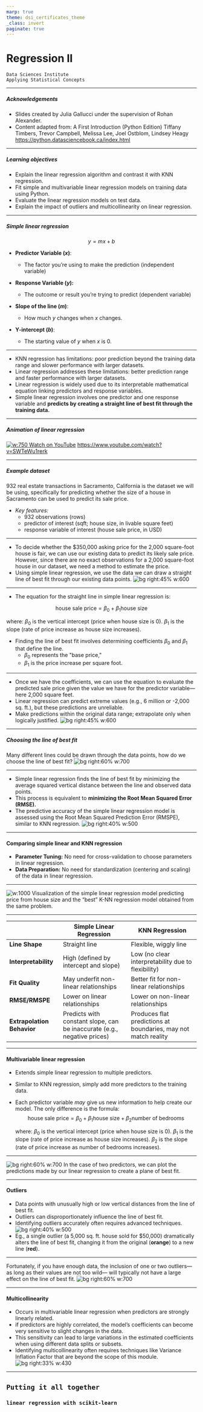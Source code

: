 ```yaml
---
marp: true
theme: dsi_certificates_theme
_class: invert
paginate: true
---
```


# Regression II
```console
Data Sciences Institute
Applying Statistical Concepts
```
---
##### Acknowledgements
- Slides created by Julia Gallucci under the supervision of Rohan  Alexander.
- Content adapted from: A First Introduction (Python Edition) Tiffany Timbers, Trevor Campbell, Melissa Lee, Joel Ostblom, Lindsey Heagy https://python.datasciencebook.ca/index.html

---
##### Learning objectives
- Explain the linear regression algorithm and contrast it with KNN regression.
- Fit simple and multivariable linear regression models on training data using Python.
- Evaluate the linear regression models on test data.
- Explain the impact of outliers and multicollinearity on linear regression.

---
##### Simple linear regression
$$ y = mx + b $$
- **Predictor Variable ($x$)**:
  - The factor you’re using to make the prediction (independent variable)

- **Response Variable ($y$):**
  - The outcome or result you’re trying to predict (dependent variable)

- **Slope of the line ($m$)**: 
  - How much $y$ changes when $x$ changes.

- **Y-intercept ($b$)**:
  - The starting value of $y$ when $x$ is 0.
---

- KNN regression has limitations: poor prediction beyond the training data range and slower performance with larger datasets.
- Linear regression addresses these limitations: better prediction range and faster performance with larger datasets.
- Linear regression is widely used due to its interpretable mathematical equation linking predictors and response variables.
- Simple linear regression involves one predictor and one response variable and **predicts by creating a straight line of best fit through the training data.**
---
##### Animation of linear regression
[![w:750 Watch on YouTube](https://img.youtube.com/vi/SWTeWu1rerk/0.jpg)](https://youtu.be/SWTeWu1rerk)
https://www.youtube.com/watch?v=SWTeWu1rerk

---
 ##### Example dataset
932 real estate transactions in Sacramento, California is the dataset we will be using, specifically for predicting whether the size of a house in Sacramento can be used to predict its sale price. 

- *Key features:* 
  - 932 observations (rows)
  - predictor of interest (sqft; house size, in livable square feet)
  - response variable of interest (house sale price, in USD)
---
- To decide whether the $350,000 asking price for the 2,000 square-foot house is fair, we can use our existing data to predict its likely sale price. However, since there are no exact observations for a 2,000 square-foot house in our dataset, we need a method to estimate the price. 
- Using simple linear regression, we use the data we can draw a straight line of best fit through our existing data points.
![bg right:45% w:600](./images/simple_reg.png)

---
- The equation for the straight line in simple linear regression is:
  
  
$$
\text{house sale price} = \beta_0 + \beta_1 \text{house size}
$$

  where:
 $\beta_0$ is the vertical intercept (price when house size is 0).
  $\beta_1$ is the slope (rate of price increase as house size increases).
  

- Finding the line of best fit involves determining coefficients $\beta_0$ and $\beta_1$ that define the line.
  - $\beta_0$ represents the "base price,"  
  - $\beta_1$ is the price increase per square foot.

---
- Once we have the coefficients, we can use the equation to evaluate the predicted sale price given the value we have for the predictor variable—here 2,000 square feet.
- Linear regression can predict extreme values (e.g., 6 million or -2,000 sq. ft.), but these predictions are unreliable.
- Make predictions within the original data range; extrapolate only when logically justified.
![bg right:45% w:600](./images/predict_simple.png)

---
 ##### Choosing the line of best fit
 Many different lines could be drawn through the data points, how do we choose the line of best fit? 
![bg right:60% w:700](./images/many_lines.png)

---
- Simple linear regression finds the line of best fit by minimizing the average squared vertical distance between the line and observed data points.
- This process is equivalent to **minimizing the Root Mean Squared Error (RMSE).**
- The predictive accuracy of the simple linear regression model is assessed using the Root Mean Squared Prediction Error (RMSPE), similar to KNN regression.
![bg right:40% w:500](./images/RMSE.png)

---
#### Comparing simple linear and KNN regression
- **Parameter Tuning:** No need for cross-validation to choose parameters in linear regression.
- **Data Preparation:** No need for standardization (centering and scaling) of the data in linear regression.
---
![w:1000](./images/KNN_vs_linreg.png)
Visualization of the simple linear regression model predicting price from house size and the “best” K-NN regression model obtained from the same problem.

--- 
|                | **Simple Linear Regression**                                 | **KNN Regression**                                  |
|---------------------------|--------------------------------------------------------------|------------------------------------------------------|
| **Line Shape**            | Straight line                                                | Flexible, wiggly line                              |
| **Interpretability**      | High (defined by intercept and slope)                        | Low (no clear interpretability due to flexibility)  |
| **Fit Quality**           | May underfit non-linear relationships                       | Better fit for non-linear relationships             |
| **RMSE/RMSPE**            | Lower on linear relationships                               | Lower on non-linear relationships                   |
| **Extrapolation Behavior**| Predicts with constant slope, can be inaccurate (e.g., negative prices) | Produces flat predictions at boundaries, may not match reality |

---
#### Multivariable linear regression
- Extends simple linear regression to multiple predictors.
- Similar to KNN regression, simply add more predictors to the training data.
- Each predictor variable *may* give us new information to help create our model. 
The only difference is the formula:
$$
\text{house sale price} = \beta_0 + \beta_1 \text{house size} + \beta_2 \text{number of bedrooms}
$$

  where:
 $\beta_0$ is the vertical intercept (price when house size is 0).
  $\beta_1$ is the slope (rate of price increase as house size increases).
  $\beta_2$ is the slope (rate of price increase as number of bedrooms increases).

---
![bg right:60% w:700](./images/multivar_linreg.jpg)
In the case of two predictors, we can plot the predictions made by our linear regression to create a plane of best fit.

---
#### Outliers
- Data points with unusually high or low vertical distances from the line of best fit.
- Outliers can disproportionately influence the line of best fit.
- Identifying outliers accurately often requires advanced techniques.
![bg right:40% w:500](./images/outlier.png)
- Eg.,  a single outlier (a 5,000 sq. ft. house sold for $50,000) dramatically alters the line of best fit, changing it from the original (**orange**) to a new line (**red**).
  
---
Fortunately, if you have enough data, the inclusion of one or two outliers—as long as their values are not too wild— will typically not have a large effect on the line of best fit.
![bg right:60% w:700](./images/outlier_bigdata.png)

---
#### Multicollinearity 
- Occurs in multivariable linear regression when predictors are strongly linearly related.
- if predictors are highly correlated, the model’s coefficients can become very sensitive to slight changes in the data.
- This sensitivity can lead to large variations in the estimated coefficients when using different data splits or subsets.
- Identifying multicollinearity often requires techniques like Variance Inflation Factor that are beyond the scope of this module.
![bg right:33% w:430](./images/multico.png)

---
## `Putting it all together`
### `linear regression with scikit-learn`
